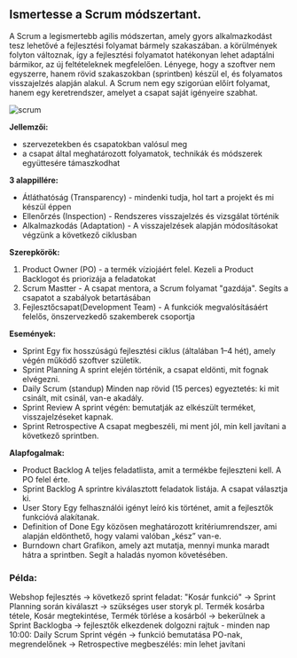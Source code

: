 <h2>Ismertesse a Scrum módszertant.</h2>

A Scrum a legismertebb agilis módszertan, amely gyors alkalmazkodást tesz lehetővé a fejlesztési folyamat bármely szakaszában. a körülmények folyton változnak, így a fejlesztési folyamatot hatékonyan lehet adaptálni bármikor, az új feltételeknek megfelelően.
Lényege, hogy a szoftver nem egyszerre, hanem rövid szakaszokban (sprintben) készül el, és folyamatos visszajelzés alapján alakul.
A Scrum nem egy szigorúan előírt folyamat, hanem egy keretrendszer, amelyet a csapat saját igényeire szabhat.

![scrum](img/scrum.png)

**Jellemzői:**
- szervezetekben és csapatokban valósul meg
- a csapat által meghatározott folyamatok, technikák és módszerek együttesére támaszkodhat


**3 alappillére:**
- Átláthatóság (Transparency) - mindenki tudja, hol tart a projekt és mi készül éppen
- Ellenőrzés (Inspection) - Rendszeres visszajelzés és vizsgálat történik
- Alkalmazkodás (Adaptation) - A visszajelzések alapján módosításokat végzünk a következő ciklusban

**Szerepkörök:**
1. Product Owner (PO) - a termék víziojáért felel. Kezeli a Product Backlogot és priorizája a feladatokat
2. Scrum Mastter - A csapat mentora, a Scrum folyamat "gazdája". Segíts a csapatot a szabályok betartásában
3. Fejlesztőcsapat(Development Team) - A funkciók megvalósításáért felelős, önszervezkedő szakemberek csoportja

**Események:**
- Sprint	Egy fix hosszúságú fejlesztési ciklus (általában 1–4 hét), amely végén működő szoftver születik.
- Sprint Planning	A sprint elején történik, a csapat eldönti, mit fognak elvégezni.
- Daily Scrum (standup)	Minden nap rövid (15 perces) egyeztetés: ki mit csinált, mit csinál, van-e akadály.
- Sprint Review	A sprint végén: bemutatják az elkészült terméket, visszajelzéseket kapnak.
- Sprint Retrospective	A csapat megbeszéli, mi ment jól, min kell javítani a következő sprintben.

**Alapfogalmak:**
- Product Backlog	A teljes feladatlista, amit a termékbe fejleszteni kell. A PO felel érte.
- Sprint Backlog	A sprintre kiválasztott feladatok listája. A csapat választja ki.
- User Story	Egy felhasználói igényt leíró kis történet, amit a fejlesztők funkcióvá alakítanak.
- Definition of Done	Egy közösen meghatározott kritériumrendszer, ami alapján eldönthető, hogy valami valóban „kész” van-e.
- Burndown chart	Grafikon, amely azt mutatja, mennyi munka maradt hátra a sprintben. Segít a haladás nyomon követésében.

<h3>Példa:</h3>
Webshop fejlesztés
-> következő sprint feladat: "Kosár funkció"
-> Sprint Planning során kiválaszt -> szükséges user storyk
pl. Termék kosárba tétele, Kosár megtekintése, Termék törlése a kosárból
-> bekerülnek a Sprint Backlogba -> fejlesztők elkezdenek dolgozni rajtuk
- minden nap 10:00: Daily Scrum
Sprint végén -> funkció bemutatása PO-nak, megrendelőnek
-> Retrospective megbeszélés: min lehet javítani

